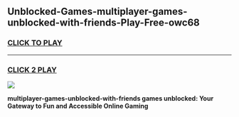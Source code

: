 
## Unblocked-Games-multiplayer-games-unblocked-with-friends-Play-Free-owc68
<h3>
<a href="https://premium76.site?title=multiplayer-games-unblocked-with-friends&ref=17A">CLICK TO PLAY</a></h3>
<hr>

<h3>
<a href="https://premium76.site?title=multiplayer-games-unblocked-with-friends&ref=17A">CLICK 2 PLAY</a>
  
</h3>

<a href="https://premium76.site?title=multiplayer-games-unblocked-with-friends&ref=17A"><img src="https://clearcache.store/games.png"></a>


**multiplayer-games-unblocked-with-friends games unblocked: Your Gateway to Fun and Accessible Online Gaming**
